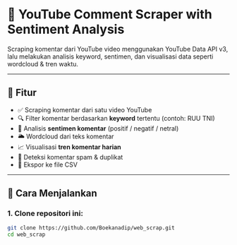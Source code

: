 # 🧠 YouTube Comment Scraper with Sentiment Analysis

Scraping komentar dari YouTube video menggunakan YouTube Data API v3, lalu melakukan analisis keyword, sentimen, dan visualisasi data seperti wordcloud & tren waktu.

---

## 📌 Fitur

- ✅ Scraping komentar dari satu video YouTube
- 🔍 Filter komentar berdasarkan **keyword** tertentu (contoh: RUU TNI)
- 💬 Analisis **sentimen komentar** (positif / negatif / netral)
- 🌥️ Wordcloud dari teks komentar
- 📈 Visualisasi **tren komentar harian**
- 🚫 Deteksi komentar spam & duplikat
- 📁 Ekspor ke file CSV

---

## 🚀 Cara Menjalankan

### 1. Clone repositori ini:
```bash
git clone https://github.com/Boekanadip/web_scrap.git
cd web_scrap
